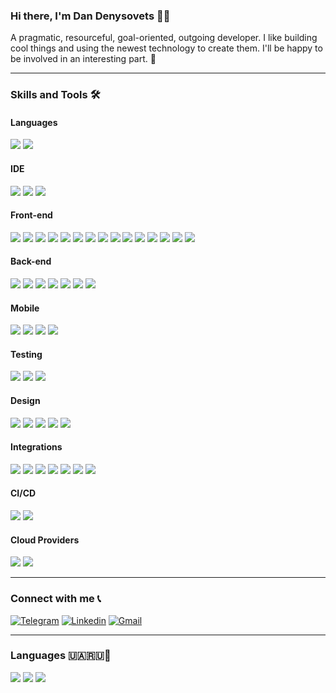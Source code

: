 ### Hi there, I'm Dan Denysovets 🧑‍💻

A pragmatic, resourceful, goal-oriented, outgoing developer. I like building cool things and using the newest technology to create them. I'll be happy to be involved in an interesting part. 🤹

---

### Skills and Tools 🛠

#### Languages

![](https://img.shields.io/badge/JavaScript-Language-informational?style=flat-square&logo=javascript&logoColor=white&color=EBD41C)
![](https://img.shields.io/badge/TypeScript-Dialect-informational?style=flat-square&logo=typescript&logoColor=white&color=3078C6)

#### IDE
![](https://img.shields.io/badge/IntelliJ_IDEA-Editor-informational?style=flat-square&logo=intellij-idea&logoColor=white&color=FD2D5E)
![](https://img.shields.io/badge/WebStorm-Editor-informational?style=flat-square&logo=webstorm&logoColor=white&color=00CED8)
![](https://img.shields.io/badge/Visual_Studio-Editor-informational?style=flat-square&logo=visual-studio-code&logoColor=white&color=218FD5)

#### Front-end
![](https://img.shields.io/badge/React_JS-Framework-informational?style=flat-square&logo=react&logoColor=white&color=61DAFB)
![](https://img.shields.io/badge/HTML-Markup_Language-informational?style=flat-square&logo=html5&logoColor=white&color=D84A24)
![](https://img.shields.io/badge/CSS-Style_Language-informational?style=flat-square&logo=css3&logoColor=white&color=2549D9)
![](https://img.shields.io/badge/LESS-Preprocessor-informational?style=flat-square&logo=less&logoColor=white&color=284A7D)
![](https://img.shields.io/badge/SASS-Preprocessor-informational?style=flat-square&logo=sass&logoColor=white&color=C26291)
![](https://img.shields.io/badge/GSAP-Animations-informational?style=flat-square&logo=greensock&logoColor=white&color=81C406)
![](https://img.shields.io/badge/Storybook-UI_Test_&_Docs-informational?style=flat-square&logo=storybook&logoColor=white&color=F2437E)
![](https://img.shields.io/badge/Ant_Design-UI_Framework-informational?style=flat-square&logo=antdesign&logoColor=white&color=0C7BF2)
![](https://img.shields.io/badge/Tailwind_UI-UI_Framework-informational?style=flat-square&logo=tailwindcss&logoColor=white&color=1DA4B1)
![](https://img.shields.io/badge/Material_Design-UI_Framework-informational?style=flat-square&logo=materialdesign&logoColor=white&color=994EEF)
![](https://img.shields.io/badge/Bootstrap-UI_Framework-informational?style=flat-square&logo=bootstrap&logoColor=white&color=6810E7)
![](https://img.shields.io/badge/D3-Data_Framework-informational?style=flat-square&logo=d3.js&logoColor=white&color=ED953D)
![](https://img.shields.io/badge/Webpack-Module_Bundler-informational?style=flat-square&logo=webpack&logoColor=white&color=87CBEE)
![](https://img.shields.io/badge/Vite-Module_Bundler-informational?style=flat-square&logo=webpack&logoColor=white&color=87CBEE)
![](https://img.shields.io/badge/Next_JS-React_Framework-informational?style=flat-square&logo=next.js&logoColor=white&color=1B2428)

#### Back-end
![](https://img.shields.io/badge/NodeJS-Framework-informational?style=flat-square&logo=node.js&logoColor=white&color=83BB05)
![](https://img.shields.io/badge/NestJS-Framework-informational?style=flat-square&logo=node.js&logoColor=white&color=83BB05)
![](https://img.shields.io/badge/Strapi-CRM-informational?style=flat-square&logo=strapi&logoColor=white&color=4A24D4)
![](https://img.shields.io/badge/GraphQL-API-informational?style=flat-square&logo=graphql&logoColor=white&color=D931A2)
![](https://img.shields.io/badge/Apollo-API-informational?style=flat-square&logo=apollographql&logoColor=white&color=16184D)
![](https://img.shields.io/badge/MongoDB-Database-informational?style=flat-square&logo=mongodb&logoColor=white&color=51A349)
![](https://img.shields.io/badge/Insomnia-API_Design-informational?style=flat-square&logo=insomnia&logoColor=white&color=302085)

#### Mobile
![](https://img.shields.io/badge/React_Native-Framework-informational?style=flat-square&logo=react&logoColor=white&color=61DAFB)
![](https://img.shields.io/badge/Ant_Mobile-UI_Framework-informational?style=flat-square&logo=antdesign&logoColor=white&color=0C7BF2)
![](https://img.shields.io/badge/Expo_Mobile-App_Runner-informational?style=flat-square&logo=expo&logoColor=white&color=412DD3)
![](https://img.shields.io/badge/Swift_UI-UI_Framework-informational?style=flat-square&logo=swift&logoColor=white&color=04A3CB)

#### Testing
![](https://img.shields.io/badge/Jest-Testing_Library-informational?style=flat-square&logo=jest&logoColor=white&color=9C3856)
![](https://img.shields.io/badge/Cypress-Testing_Library-informational?style=flat-square&logo=cypress&logoColor=white&color=333333)
![](https://img.shields.io/badge/Playwright-Testing_Library-informational?style=flat-square&logo=jest&logoColor=white&color=9C3856)

#### Design
![](https://img.shields.io/badge/Figma-informational?style=flat-square&logo=figma&logoColor=white&color=1C1C1C)
![](https://img.shields.io/badge/Invision-informational?style=flat-square&logo=invision&logoColor=white&color=D1355A)
![](https://img.shields.io/badge/Sketch-informational?style=flat-square&logo=sketch&logoColor=white&color=DE6604)
![](https://img.shields.io/badge/Adobe_XD-informational?style=flat-square&logo=adobe-xd&logoColor=white&color=430234)
![](https://img.shields.io/badge/Adobe_Photoshop-informational?style=flat-square&logo=adobe-photoshop&logoColor=white&color=011D33)

#### Integrations
![](https://img.shields.io/badge/Stripe-Payments-informational?style=flat-square&logo=stripe&logoColor=white&color=5E56F2)
![](https://img.shields.io/badge/Paypal-Payments-informational?style=flat-square&logoColor=white&color=012E80)
![](https://img.shields.io/badge/Google-Authorisation-informational?style=flat-square&logo=google&logoColor=white&color=E5AC02)
![](https://img.shields.io/badge/Facebook-Authorisation-informational?style=flat-square&logo=facebook&logoColor=white&color=3E62A9)
![](https://img.shields.io/badge/Google_Maps-Maps_Provider-Authorisation-informational?style=flat-square&logo=google&logoColor=white&color=1F9C5F)
![](https://img.shields.io/badge/Mailchimp-Emails-informational?style=flat-square&logo=mailchimp&logoColor=white&color=F2D519)
![](https://img.shields.io/badge/Mailgun-Emails-informational?style=flat-square&logo=mailchimp&logoColor=white&color=F2D519)

#### CI/CD
![](https://img.shields.io/badge/Github-Repository-informational?style=flat-square&logo=github&logoColor=white&color=1B1D21)
![](https://img.shields.io/badge/Github_Actions-CI|CD-informational?style=flat-square&logo=githubactions&logoColor=white&color=2181F2)

#### Cloud Providers
![](https://img.shields.io/badge/Digital_Ocean-Cloud-informational?style=flat-square&logo=digitalocean&logoColor=white&color=007AF2)
![](https://img.shields.io/badge/AWS-Cloud-informational?style=flat-square&logo=amazonaws&logoColor=white&color=F29100)


---

### Connect with me 📞

[![Telegram](https://img.shields.io/badge/Telegram-informational?style=flat-square&logo=telegram&logoColor=white&color=26A5E4)](https://t.me/dan_denysovets)
[![Linkedin](https://img.shields.io/badge/Linkedin-informational?style=flat-square&logo=linkedin&logoColor=white&color=0A66C2)](https://www.linkedin.com/in/dan-denysovets-963539187/)
[![Gmail](https://img.shields.io/badge/Gmail-informational?style=flat-square&logo=gmail&logoColor=white&color=EA4335)](https://mail.google.com/mail/u/0/?fs=1&tf=cm&source=mailto&to=bdenysovets@gmail.com)

---

### Languages 🇺🇦🇷🇺🏴󠁧󠁢󠁥󠁮󠁧󠁿

![](https://img.shields.io/badge/Ukrainian-Native-informational?style=flat-square&logo=figma&logoColor=white&color=1C1C1C)
![](https://img.shields.io/badge/Russian-Native-informational?style=flat-square&logo=figma&logoColor=white&color=1C1C1C)
![](https://img.shields.io/badge/English-Highly_Proficient-informational?style=flat-square&logo=figma&logoColor=white&color=1C1C1C)

